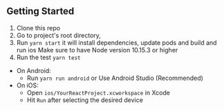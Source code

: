 ## Getting Started

1. Clone this repo
2. Go to project's root directory,
3. Run `yarn start` it will install dependencies, update pods and build and run ios 
Make sure to have Node version 10.15.3 or higher
4. Run the test `yarn test`

- On Android:
  - Run `yarn run android` or Use Android Studio (Recommended)
- On iOS:
  - Open `ios/YourReactProject.xcworkspace` in Xcode
  - Hit `Run` after selecting the desired device

